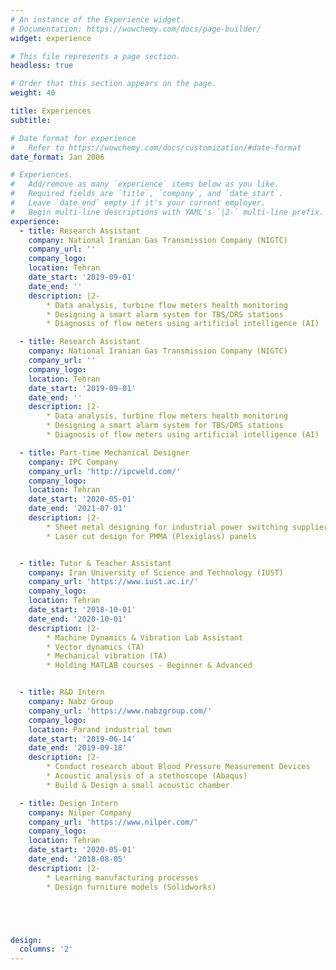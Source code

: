 ```yaml
---
# An instance of the Experience widget.
# Documentation: https://wowchemy.com/docs/page-builder/
widget: experience

# This file represents a page section.
headless: true

# Order that this section appears on the page.
weight: 40

title: Experiences
subtitle:

# Date format for experience
#   Refer to https://wowchemy.com/docs/customization/#date-format
date_format: Jan 2006

# Experiences.
#   Add/remove as many `experience` items below as you like.
#   Required fields are `title`, `company`, and `date_start`.
#   Leave `date_end` empty if it's your current employer.
#   Begin multi-line descriptions with YAML's `|2-` multi-line prefix.
experience:
  - title: Research Assistant
    company: National Iranian Gas Transmission Company (NIGTC)
    company_url: ''
    company_logo:
    location: Tehran
    date_start: '2019-09-01'
    date_end: ''
    description: |2-
        * Data analysis, turbine flow meters health monitoring
        * Designing a smart alarm system for TBS/DRS stations
        * Diagnosis of flow meters using artificial intelligence (AI)

  - title: Research Assistant
    company: National Iranian Gas Transmission Company (NIGTC)
    company_url: ''
    company_logo:
    location: Tehran
    date_start: '2019-09-01'
    date_end: ''
    description: |2-
        * Data analysis, turbine flow meters health monitoring
        * Designing a smart alarm system for TBS/DRS stations
        * Diagnosis of flow meters using artificial intelligence (AI)

  - title: Part-time Mechanical Designer
    company: IPC Company
    company_url: 'http://ipcweld.com/'
    company_logo:
    location: Tehran
    date_start: '2020-05-01'
    date_end: '2021-07-01'
    description: |2-
        * Sheet metal designing for industrial power switching supplier
        * Laser cut design for PMMA (Plexiglass) panels


  - title: Tutor & Teacher Assistant
    company: Iran University of Science and Technology (IUST)
    company_url: 'https://www.iust.ac.ir/'
    company_logo:
    location: Tehran
    date_start: '2018-10-01'
    date_end: '2020-10-01'
    description: |2-
        * Machine Dynamics & Vibration Lab Assistant
        * Vector dynamics (TA)
        * Mechanical vibration (TA)
        * Holding MATLAB courses - Beginner & Advanced


  - title: R&D Intern
    company: Nabz Group
    company_url: 'https://www.nabzgroup.com/'
    company_logo:
    location: Parand industrial town
    date_start: '2019-06-14'
    date_end: '2019-09-18'
    description: |2-
        * Conduct research about Blood Pressure Measurement Devices
        * Acoustic analysis of a stethoscope (Abaqus)
        * Build & Design a small acoustic chamber

  - title: Design Intern
    company: Nilper Company
    company_url: 'https://www.nilper.com/'
    company_logo:
    location: Tehran
    date_start: '2020-05-01'
    date_end: '2018-08-05'
    description: |2-
        * Learning manufacturing processes
        * Design furniture models (Solidworks)





design:
  columns: '2'
---
```

